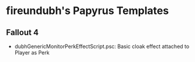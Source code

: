 # fireundubh's Papyrus Templates

## Fallout 4

* dubhGenericMonitorPerkEffectScript.psc: Basic cloak effect attached to Player as Perk